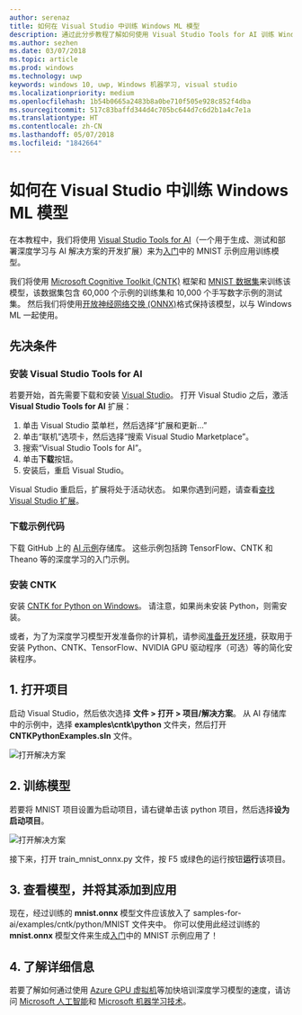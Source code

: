 ```yaml
---
author: serenaz
title: 如何在 Visual Studio 中训练 Windows ML 模型
description: 通过此分步教程了解如何使用 Visual Studio Tools for AI 训练 Windows ML 模型。
ms.author: sezhen
ms.date: 03/07/2018
ms.topic: article
ms.prod: windows
ms.technology: uwp
keywords: windows 10, uwp, Windows 机器学习, visual studio
ms.localizationpriority: medium
ms.openlocfilehash: 1b54b0665a2483b8a0be710f505e928c852f4dba
ms.sourcegitcommit: 517c83baffd344d4c705bc644d7c6d2b1a4c7e1a
ms.translationtype: HT
ms.contentlocale: zh-CN
ms.lasthandoff: 05/07/2018
ms.locfileid: "1842664"
---
```

# <a name="how-to-train-a-model-for-windows-ml-in-visual-studio"></a>如何在 Visual Studio 中训练 Windows ML 模型

在本教程中，我们将使用 [Visual Studio Tools for AI](http://aka.ms/vstoolsforai)（一个用于生成、测试和部署深度学习与 AI 解决方案的开发扩展）来为[入门](get-started.md)中的 MNIST 示例应用训练模型。

我们将使用 [Microsoft Cognitive Toolkit (CNTK)](http://www.microsoft.com/en-us/cognitive-toolkit) 框架和 [MNIST 数据集](http://yann.lecun.com/exdb/mnist/)来训练该模型，该数据集包含 60,000 个示例的训练集和 10,000 个手写数字示例的测试集。 然后我们将使用[开放神经网络交换 (ONNX)](https://onnx.ai/)格式保持该模型，以与 Windows ML 一起使用。

## <a name="prerequisites"></a>先决条件
### <a name="install-visual-studio-tools-for-ai"></a>安装 Visual Studio Tools for AI
若要开始，首先需要下载和安装 [Visual Studio](https://www.visualstudio.com/downloads/)。 打开 Visual Studio 之后，激活 **Visual Studio Tools for AI** 扩展：

1. 单击 Visual Studio 菜单栏，然后选择“扩展和更新...”
2. 单击“联机”选项卡，然后选择“搜索 Visual Studio Marketplace”。
3. 搜索“Visual Studio Tools for AI”。 
3. 单击**下载**按钮。 
4. 安装后，重启 Visual Studio。 

Visual Studio 重启后，扩展将处于活动状态。 如果你遇到问题，请查看[查找 Visual Studio 扩展](hhttps://docs.microsoft.com/visualstudio/ide/finding-and-using-visual-studio-extensions)。

### <a name="download-sample-code"></a>下载示例代码
下载 GitHub 上的 [AI 示例](https://github.com/Microsoft/samples-for-ai)存储库。 这些示例包括跨 TensorFlow、CNTK 和 Theano 等的深度学习的入门示例。

### <a name="install-cntk"></a>安装 CNTK
安装 [CNTK for Python on Windows](https://docs.microsoft.com/en-us/cognitive-toolkit/setup-windows-python?tabs=cntkpy24)。 请注意，如果尚未安装 Python，则需安装。

或者，为了为深度学习模型开发准备你的计算机，请参阅[准备开发环境](https://github.com/Microsoft/samples-for-ai/blob/master/README.md)，获取用于安装 Python、CNTK、TensorFlow、NVIDIA GPU 驱动程序（可选）等的简化安装程序。

## <a name="1-open-project"></a>1. 打开项目

启动 Visual Studio，然后依次选择 **文件 > 打开 > 项目/解决方案**。 从 AI 存储库中的示例中，选择 **examples\cntk\python** 文件夹，然后打开 **CNTKPythonExamples.sln** 文件。

![打开解决方案](images/open-solution.png)

## <a name="2-train-the-model"></a>2. 训练模型

若要将 MNIST 项目设置为启动项目，请右键单击该 python 项目，然后选择**设为启动项目**。

![打开解决方案](images/mnist-startup.png)

接下来，打开 train_mnist_onnx.py 文件，按 F5 或绿色的运行按钮**运行**该项目。

## <a name="3-view-the-model-and-add-it-to-your-app"></a>3. 查看模型，并将其添加到应用

现在，经过训练的 **mnist.onnx** 模型文件应该放入了 samples-for-ai/examples/cntk/python/MNIST 文件夹中。 你可以使用此经过训练的 **mnist.onnx** 模型文件来生成[入门](get-started.md)中的 MNIST 示例应用了！ 

## <a name="4-learn-more"></a>4. 了解详细信息
若要了解如何通过使用 [Azure GPU 虚拟机](https://docs.microsoft.com/en-us/visualstudio/ai/tensorflow-vm)等加快培训深度学习模型的速度，请访问 [Microsoft 人工智能](https://www.microsoft.com/ai)和 [Microsoft 机器学习技术](https://docs.microsoft.com/en-us/azure/machine-learning/#More-Microsoft-Machine-Learning-Technologies)。
